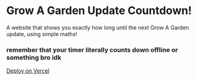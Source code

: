 # Grow A Garden Update Countdown!
A website that shows you exactly how long until the next Grow A Garden update, using simple maths!
### remember that your timer literally counts down offline or something bro idk
[Deploy on Vercel](https://vercel.com/new/import?repository-name=gag-update-countdown&s=https%3A%2F%2Fgithub.com%2Fdetectivesheepy%2Fgag-update-countdown&teamSlug=catclub)

